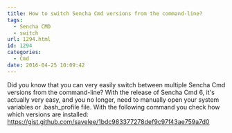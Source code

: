 ```yaml
---
title: How to switch Sencha Cmd versions from the command-line?
tags:
  - Sencha CMD
  - switch
url: 1294.html
id: 1294
categories:
  - Cmd
date: 2016-04-25 10:09:42
---
```


Did you know that you can very easily switch between multiple Sencha Cmd versions from the command-line? With the release of Sencha Cmd 6, it's actually very easy, and you no longer, need to manually open your system variables or .bash_profile file. With the following command you check how which versions are installed: https://gist.github.com/savelee/1bdc983377278def9c97f43ae759a7d0